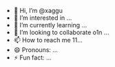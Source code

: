- 👋 Hi, I’m @xaggu
- 👀 I’m interested in ...
- 🌱 I’m currently learning ...
- 💞️ I’m looking to collaborate o1n ...
- 📫 How to reach me 11...
- 😄 Pronouns: ...
- ⚡ Fun fact: ...

<!---
xaggu/xaggu is a ✨ special ✨ repository because its `README.md` (this file) appears on your GitHub profile.
You can click the Preview link to take a look at your changes.
--->
